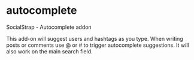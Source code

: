 # autocomplete
SocialStrap - Autocomplete addon

This add-on will suggest users and hashtags as you type. When writing posts or comments use @ or # to trigger autocomplete suggestions. It will also work on the main search field.

